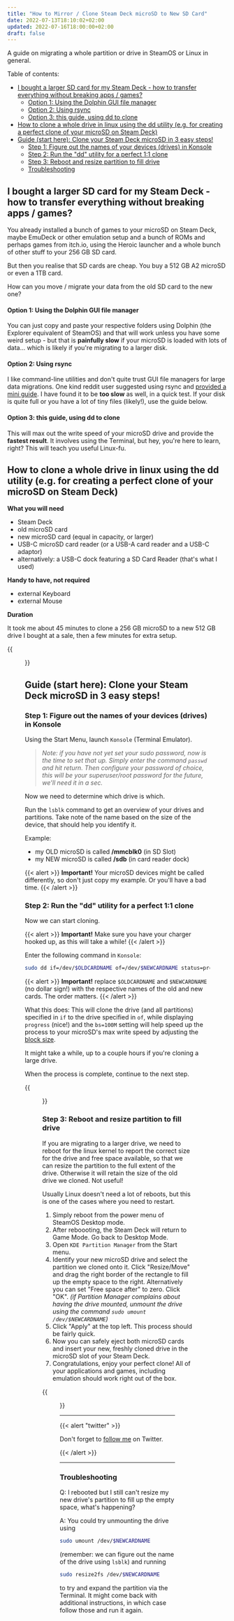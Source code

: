 ```yaml
---
title: "How to Mirror / Clone Steam Deck microSD to New SD Card"
date: 2022-07-13T18:10:02+02:00
updated: 2022-07-16T18:00:00+02:00
draft: false
---
```

A guide on migrating a whole partition or drive in SteamOS or Linux in general.

Table of contents:
- [I bought a larger SD card for my Steam Deck - how to transfer everything without breaking apps / games?](#i-bought-a-larger-sd-card-for-my-steam-deck---how-to-transfer-everything-without-breaking-apps--games)
    - [Option 1: Using the Dolphin GUI file manager](#option-1-using-the-dolphin-gui-file-manager)
    - [Option 2: Using rsync](#option-2-using-rsync)
    - [Option 3: this guide, using dd to clone](#option-3-this-guide-using-dd-to-clone)
- [How to clone a whole drive in linux using the dd utility (e.g. for creating a perfect clone of your microSD on Steam Deck)](#how-to-clone-a-whole-drive-in-linux-using-the-dd-utility-eg-for-creating-a-perfect-clone-of-your-microsd-on-steam-deck)
- [Guide (start here): Clone your Steam Deck microSD in 3 easy steps!](#guide-start-here-clone-your-steam-deck-microsd-in-3-easy-steps)
  - [Step 1: Figure out the names of your devices (drives) in Konsole](#step-1-figure-out-the-names-of-your-devices-drives-in-konsole)
  - [Step 2: Run the "dd" utility for a perfect 1:1 clone](#step-2-run-the-dd-utility-for-a-perfect-11-clone)
  - [Step 3: Reboot and resize partition to fill drive](#step-3-reboot-and-resize-partition-to-fill-drive)
  - [Troubleshooting](#troubleshooting)

## I bought a larger SD card for my Steam Deck - how to transfer everything without breaking apps / games?

You already installed a bunch of games to your microSD on Steam Deck, maybe EmuDeck or other emulation setup and a bunch of ROMs and perhaps games from itch.io, using the Heroic launcher and a whole bunch of other stuff to your 256 GB SD card.

But then you realise that SD cards are cheap. You buy a 512 GB A2 microSD or even a 1TB card.

How can you move / migrate your data from the old SD card to the new one?

#### Option 1: Using the Dolphin GUI file manager

You can just copy and paste your respective folders using Dolphin (the Explorer equivalent of SteamOS) and that will work unless you have some weird setup - but that is **painfully slow** if your microSD is loaded with lots of data... which is likely if you're migrating to a larger disk.

#### Option 2: Using rsync

I like command-line utilities and don't quite trust GUI file managers for large data migrations. One kind reddit user suggested using rsync and [provided a mini guide](https://www.reddit.com/r/SteamDeck/comments/vyb9l0/comment/ig2maty/?utm_source=share&utm_medium=web2x&context=3). I have found it to be **too slow** as well, in a quick test. If your disk is quite full or you have a lot of tiny files (likely!), use the guide below.

#### Option 3: this guide, using dd to clone

This will max out the write speed of your microSD drive and provide the **fastest result**. It involves using the Terminal, but hey, you're here to learn, right? This will teach you useful Linux-fu.

## How to clone a whole drive in linux using the dd utility (e.g. for creating a perfect clone of your microSD on Steam Deck)

**What you will need**

- Steam Deck
- old microSD card
- new microSD card (equal in capacity, or larger)
- USB-C microSD card reader (or a USB-A card reader and a USB-C adaptor)
- alternatively: a USB-C dock featuring a SD Card Reader (that's what I used)

**Handy to have, not required**
- external Keyboard
- external Mouse

**Duration**

It took me about 45 minutes to clone a 256 GB microSD to a new 512 GB drive I bought at a sale, then a few minutes for extra setup.

{{<figure
    src="steam-deck-konsole-dd-tool-clone-microsd-progress.jpg"
    alt="Steam Deck cloning old microSD to larger microSD Drive using DD Tool in Desktop Mode"
    caption="cloning in progress"
    href="steam-deck-konsole-dd-tool-clone-microsd-progress.jpg"
    >}}


## Guide (start here): Clone your Steam Deck microSD in 3 easy steps!

### Step 1: Figure out the names of your devices (drives) in Konsole

Using the Start Menu, launch `Konsole` (Terminal Emulator).

> *Note: if you have not yet set your sudo password, now is the time to set that up. Simply enter the command `passwd` and hit return. Then configure your password of choice, this will be your superuser/root password for the future, we'll need it in a sec.*

Now we need to determine which drive is which.

Run the `lsblk` command to get an overview of your drives and partitions. Take note of the name based on the size of the device, that should help you identify it.

Example:

- my OLD microSD is called **/mmcblk0** (in SD Slot)
- my NEW microSD is called **/sdb** (in card reader dock)

{{< alert >}}
**Important!** Your microSD devices might be called differently, so don't just copy my example. Or you'll have a bad time.
{{< /alert >}}

### Step 2: Run the "dd" utility for a perfect 1:1 clone

Now we can start cloning.

{{< alert >}}
**Important!** Make sure you have your charger hooked up, as this will take a while!
{{< /alert >}}

Enter the following command in `Konsole`:

```bash
sudo dd if=/dev/$OLDCARDNAME of=/dev/$NEWCARDNAME status=progress bs=100M
```

{{< alert >}}
**Important!** replace `$OLDCARDNAME` and `$NEWCARDNAME` (no dollar sign!) with the respective names of the old and new cards. The order matters.
{{< /alert >}}


What this does: This will clone the drive (and all partitions) specified in `if` to the drive specified in `of`, while displaying `progress` (nice!) and the `bs=100M` setting will help speed up the process to your microSD's max write speed by adjusting the [block size](https://en.wikipedia.org/wiki/Dd_%28Unix%29#Block_size).

It might take a while, up to a couple hours if you're cloning a large drive.

When the process is complete, continue to the next step.

{{<figure
    src="identify_partition.png"
    alt="Steam Deck cloning old microSD to larger microSD Drive using DD Tool in Desktop Mode"
    caption="my microSD write speed is maxed out"
    href="identify_partition.png"
    >}}

### Step 3: Reboot and resize partition to fill drive

If you are migrating to a larger drive, we need to reboot for the linux kernel to report the correct size for the drive and free space available, so that we can resize the partition to the full extent of the drive. Otherwise it will retain the size of the old drive we cloned. Not useful!

Usually Linux doesn't need a lot of reboots, but this is one of the cases where you need to restart.

1. Simply reboot from the power menu of SteamOS Desktop mode.
2. After reboooting, the Steam Deck will return to Game Mode. Go back to Desktop Mode.
3. Open `KDE Partition Manager` from the Start menu. 
4. Identify your new microSD drive and select the partition we cloned onto it. Click "Resize/Move" and drag the right border of the rectangle to fill up the empty space to the right. Alternatively you can set "Free space after" to zero. Click "OK". *(if Partition Manager complains about having the drive mounted, unmount the drive using the command `sudo umount /dev/$NEWCARDNAME`)*
5. Click "Apply" at the top left. This process should be fairly quick.
6. Now you can safely eject both microSD cards and insert your new, freshly cloned drive in the microSD slot of your Steam Deck.
7. Congratulations, enjoy your perfect clone! All of your applications and games, including emulation should work right out of the box.

{{<figure
    src="resize_partition_after_reboot.png"
    alt="Steam Deck cloning old microSD to larger microSD Drive using DD Tool in Desktop Mode"
    caption="resizing the partition after rebooting"
    href="resize_partition_after_reboot.png"
    >}}

---

{{< alert "twitter" >}}

Don't forget to [follow me](https://twitter.com/handheldquest) on Twitter.

{{< /alert >}}


---

### Troubleshooting

Q: I rebooted but I still can't resize my new drive's partition to fill up the empty space, what's happening?

A: You could try unmounting the drive using
```bash
sudo umount /dev/$NEWCARDNAME
```
(remember: we can figure out the name of the drive using `lsblk`) and running

```bash
sudo resize2fs /dev/$NEWCARDNAME
```
to try and expand the partition via the Terminal. It might come back with additional instructions, in which case follow those and run it again.